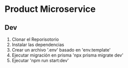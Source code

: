 # Product Microservice


## Dev

1. Clonar el Reporisotorio
2. Instalar las dependencias
3. Crear un archivo '.env' basado en 'env.template'
4. Ejecutar migración en prisma 'npx prisma migrate dev'
5. Ejecutar 'npm run start:dev'
